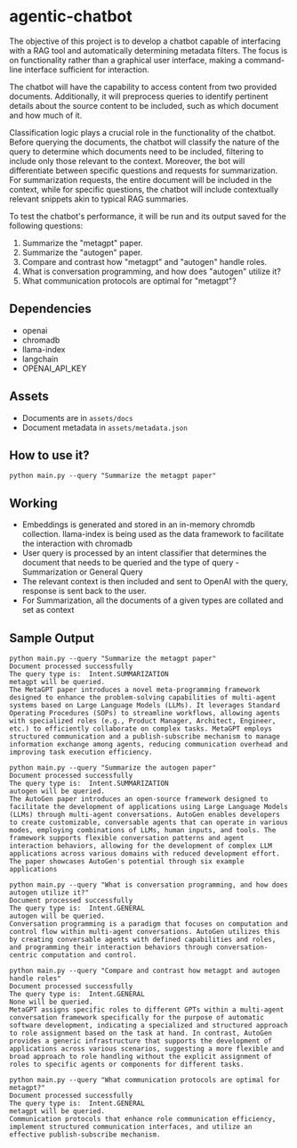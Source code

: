 # agentic-chatbot
The objective of this project is to develop a chatbot capable of interfacing with a RAG tool and automatically determining metadata filters. The focus is on functionality rather than a graphical user interface, making a command-line interface sufficient for interaction.

The chatbot will have the capability to access content from two provided documents. Additionally, it will preprocess queries to identify pertinent details about the source content to be included, such as which document and how much of it.

Classification logic plays a crucial role in the functionality of the chatbot. Before querying the documents, the chatbot will classify the nature of the query to determine which documents need to be included, filtering to include only those relevant to the context. Moreover, the bot will differentiate between specific questions and requests for summarization. For summarization requests, the entire document will be included in the context, while for specific questions, the chatbot will include contextually relevant snippets akin to typical RAG summaries.

To test the chatbot's performance, it will be run and its output saved for the following questions:
1. Summarize the "metagpt" paper.
2. Summarize the "autogen" paper.
3. Compare and contrast how "metagpt" and "autogen" handle roles.
4. What is conversation programming, and how does "autogen" utilize it?
5. What communication protocols are optimal for "metagpt"?


## Dependencies
- openai
- chromadb
- llama-index
- langchain
- OPENAI_API_KEY

## Assets
- Documents are in ```assets/docs```
- Document metadata in ```assets/metadata.json```

## How to use it?
```python main.py --query "Summarize the metagpt paper"```

## Working
- Embeddings is generated and stored in an in-memory chromdb collection. llama-index is being used as the data framework to facilitate the interaction with chromadb
- User query is processed by an intent classifier that determines the document that needs to be queried and the type of query - Summarization or General Query
- The relevant context is then included and sent to OpenAI with the query, response is sent back to the user.
- For Summarization, all the documents of a given types are collated and set as context

## Sample Output
```
python main.py --query "Summarize the metagpt paper"                        
Document processed successfully
The query type is:  Intent.SUMMARIZATION
metagpt will be queried.
The MetaGPT paper introduces a novel meta-programming framework designed to enhance the problem-solving capabilities of multi-agent systems based on Large Language Models (LLMs). It leverages Standard Operating Procedures (SOPs) to streamline workflows, allowing agents with specialized roles (e.g., Product Manager, Architect, Engineer, etc.) to efficiently collaborate on complex tasks. MetaGPT employs structured communication and a publish-subscribe mechanism to manage information exchange among agents, reducing communication overhead and improving task execution efficiency.
```

```
python main.py --query "Summarize the autogen paper" 
Document processed successfully
The query type is:  Intent.SUMMARIZATION
autogen will be queried.
The AutoGen paper introduces an open-source framework designed to facilitate the development of applications using Large Language Models (LLMs) through multi-agent conversations. AutoGen enables developers to create customizable, conversable agents that can operate in various modes, employing combinations of LLMs, human inputs, and tools. The framework supports flexible conversation patterns and agent interaction behaviors, allowing for the development of complex LLM applications across various domains with reduced development effort. The paper showcases AutoGen's potential through six example applications
```

```
python main.py --query "What is conversation programming, and how does autogen utilize it?"   
Document processed successfully
The query type is:  Intent.GENERAL
autogen will be queried.
Conversation programming is a paradigm that focuses on computation and control flow within multi-agent conversations. AutoGen utilizes this by creating conversable agents with defined capabilities and roles, and programming their interaction behaviors through conversation-centric computation and control.
```
```
python main.py --query "Compare and contrast how metagpt and autogen handle roles"    
Document processed successfully
The query type is:  Intent.GENERAL
None will be queried.
MetaGPT assigns specific roles to different GPTs within a multi-agent conversation framework specifically for the purpose of automatic software development, indicating a specialized and structured approach to role assignment based on the task at hand. In contrast, AutoGen provides a generic infrastructure that supports the development of applications across various scenarios, suggesting a more flexible and broad approach to role handling without the explicit assignment of roles to specific agents or components for different tasks.
```

```
python main.py --query "What communication protocols are optimal for metagpt?"          
Document processed successfully
The query type is:  Intent.GENERAL
metagpt will be queried.
Communication protocols that enhance role communication efficiency, implement structured communication interfaces, and utilize an effective publish-subscribe mechanism.
```